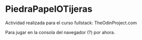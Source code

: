 # PiedraPapelOTijeras

Actividad realizada para el curso fullstack: TheOdinProject.com

Para jugar en la consola del navegador (?) por ahora.
